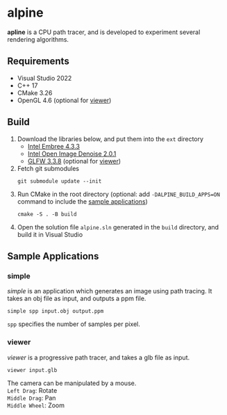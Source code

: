 # alpine
**apline** is a CPU path tracer, and is developed to experiment several rendering algorithms.

## Requirements
- Visual Studio 2022
- C++ 17
- CMake 3.26
- OpenGL 4.6 (optional for [viewer](#viewer))

## Build
1. Download the libraries below, and put them into the `ext` directory
    - [Intel Embree 4.3.3](https://www.embree.org/)
    - [Intel Open Image Denoise 2.0.1](https://www.openimagedenoise.org/)
    - [GLFW 3.3.8](https://www.glfw.org/) (optional for [viewer](#viewer))
2. Fetch git submodules
    ```
    git submodule update --init
    ```
3. Run CMake in the root directory (optional: add `-DALPINE_BUILD_APPS=ON` command to include the [sample applications](#sample-applications))
    ```
    cmake -S . -B build
    ```
4. Open the solution file `alpine.sln` generated in the `build` directory, and build it in Visual Studio

## Sample Applications
### simple
*simple* is an application which generates an image using path tracing. It takes an obj file as input, and outputs a ppm file.
```
simple spp input.obj output.ppm
```
`spp` specifies the number of samples per pixel.

### viewer
*viewer* is a progressive path tracer, and takes a glb file as input.
```
viewer input.glb
```
The camera can be manipulated by a mouse.  
`Left Drag`: Rotate  
`Middle Drag`: Pan  
`Middle Wheel`: Zoom  
